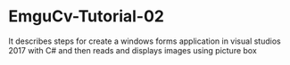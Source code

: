 # EmguCv-Tutorial-02
It describes steps for create a windows forms application in visual studios 2017 with C# and then reads and displays images using picture box
